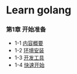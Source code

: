 # Learn golang

### 第1章 开始准备

- 1-1 [内容概要](intro.md)
- 1-2 [环境安装](install.md)
- 1-3 [开发工具](ide.md)
- 1-4 [快速开始](start.md)
